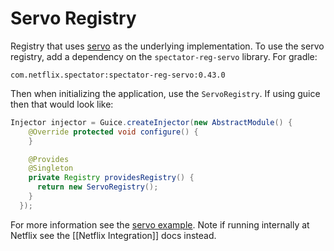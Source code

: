 # Servo Registry

Registry that uses [servo](https://github.com/Netflix/servo) as the underlying
implementation. To use the servo registry, add a dependency on the
`spectator-reg-servo` library. For gradle:

```
com.netflix.spectator:spectator-reg-servo:0.43.0
```

Then when initializing the application, use the `ServoRegistry`. If using guice
then that would look like:

```java
Injector injector = Guice.createInjector(new AbstractModule() {
    @Override protected void configure() {
    }

    @Provides
    @Singleton
    private Registry providesRegistry() {
      return new ServoRegistry();
    }
  });
```

For more information see the [servo example](https://github.com/brharrington/spectator-examples/tree/master/servo).
Note if running internally at Netflix see the [[Netflix Integration]] docs
instead.
